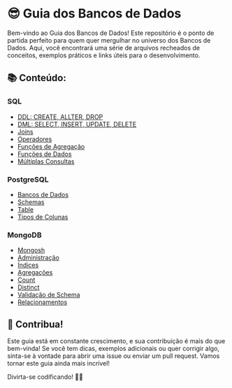 # 😎 Guia dos Bancos de Dados

Bem-vindo ao Guia dos Bancos de Dados! Este repositório é o ponto de partida perfeito para quem quer mergulhar no universo dos Bancos de Dados. Aqui, você encontrará uma série de arquivos recheados de conceitos, exemplos práticos e links úteis para o desenvolvimento.


## 📚 Conteúdo:

### SQL

- [DDL: CREATE, ALLTER, DROP](./SQL/DDL.md)
- [DML: SELECT, INSERT, UPDATE, DELETE](./SQL/DML.md)
- [Joins](./SQL/Joins.md)
- [Operadores](./SQL/Operadores.md)
- [Funções de Agregação](./SQL/Funções%20de%20Agregação.md)
- [Funções de Dados](./SQL/Funções%20de%20Dados.md)
- [Múltiplas Consultas](./SQL/Múltiplas%20Consultas.md)

### PostgreSQL

- [Bancos de Dados](./PostgreSQL/Bancos%20de%20Dados.md)
- [Schemas](./PostgreSQL/Schemas.md)
- [Table](./PostgreSQL/Table.md)
- [Tipos de Colunas](./PostgreSQL/Tipos%20de%20Colunas.md)

### MongoDB

- [Mongosh](./MongoDB/Mongosh.md)
- [Administração](./MongoDB/Administração.md)
- [Índices](./MongoDB/Índices.md)
- [Agregações](./MongoDB/Agregações.md)
- [Count](./MongoDB/Count.md)
- [Distinct](./MongoDB/Distinct.md)
- [Validação de Schema](./MongoDB/Validação%20de%20Schema.md)
- [Relacionamentos](./MongoDB/Relacionamentos.md)

## 🤝 Contribua!

Este guia está em constante crescimento, e sua contribuição é mais do que bem-vinda! Se você tem dicas, exemplos adicionais ou quer corrigir algo, sinta-se à vontade para abrir uma issue ou enviar um pull request. Vamos tornar este guia ainda mais incrível!

Divirta-se codificando! 🚀✨